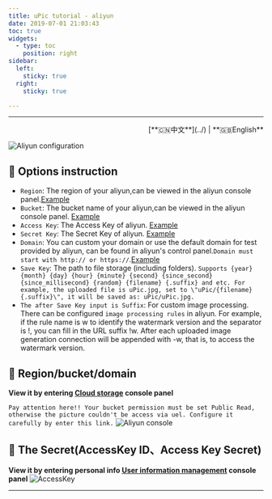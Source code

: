 ```yaml
---
title: uPic tutorial - aliyun
date: 2019-07-01 21:03:43
toc: true
widgets:
  - type: toc
    position: right
sidebar:
  left:
    sticky: true
  right:
    sticky: true

---
```


<hr><!-- i18n --><div align="right">[**🇨🇳中文**](../) | **🇬🇧English**</div><!-- i18n -->

![Aliyun configuration](https://r2.svend.cc/tutorials/aliyun-host.png)

## 📝 Options instruction

- `Region`: The region of your aliyun,can be viewed in the aliyun console panel.[Example](#🧰-Region-bucket-domain)
- `Bucket`: The bucket name of your aliyun,can be viewed in the aliyun console panel. [Example](#🧰-Region-bucket-domain)
- `Access Key`: The Access Key of aliyun. [Example](#🔑-The-Secret-AccessKey-ID、Access-Key-Secret)
- `Secret Key`: The Secret Key of aliyun. [Example](#🔑-The-Secret-AccessKey-ID、Access-Key-Secret)
- `Domain`: You can custom your domain or use the default domain for test provided by aliyun, can be found in aliyun's control panel.`Domain must start with http:// or https://`.[Example](#🧰-Region-bucket-domain)
- `Save Key`: The path to file storage (including folders). `Supports {year} {month} {day} {hour} {minute} {second} {since_second} {since_millisecond} {random} {filename} {.suffix} and etc. For example, the uploaded file is uPic.jpg, set to \"uPic/{filename}{.suffix}\", it will be saved as: uPic/uPic.jpg.`
- `The after Save Key input is Suffix`: For custom image processing. There can be configured `image processing rules` in aliyun. For example, if the rule name is w to identify the watermark version and the separator is !, you can fill in the URL suffix !w. After each uploaded image generation connection will be appended with -w, that is, to access the watermark version.

## 🧰 Region/bucket/domain

**View it by entering  [Cloud storage](https://oss.console.aliyun.com/overview) console panel**

`Pay attention here!! Your bucket permission must be set Public Read, otherwise the picture couldn't be access via uel. Configure it carefully by enter this link.`
![Aliyun console](https://r2.svend.cc/tutorials/aliyun-info.png)



## 🔑 The Secret(AccessKey ID、Access Key Secret)

**View it by entering personal info  [User information management](https://usercenter.console.aliyun.com/#/manage/ak) console panel**
![AccessKey](https://r2.svend.cc/tutorials/aliyun-ak.png)

<hr>
